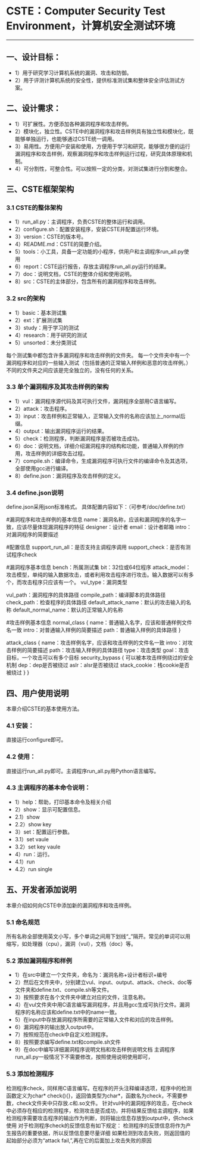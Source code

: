 # CSTE：Computer Security Test Environment，计算机安全测试环境

---

## 一、设计目标：
+ 1）用于研究学习计算机系统的漏洞、攻击和防御。
+ 2）用于评测计算机系统的安全性，提供标准测试集和整体安全评估测试方案。


## 二、设计需求：
+ 1）可扩展性。方便添加各种漏洞程序和攻击样例。
+ 2）模块化，独立性。CSTE中的漏洞程序和攻击样例具有独立性和模块化，既能够单独运行，也能够通过CSTE统一调用。
+ 3）易用性。方便用户安装和使用，方便用于学习和研究，能够很方便的运行漏洞程序和攻击样例，观察漏洞程序和攻击样例运行过程，研究具体原理和机制。
+ 4）可分割性，可整合性。可以按照一定的分类，对测试集进行分割和整合。


## 三、CSTE框架架构
### 3.1 CSTE的整体架构
+ 1）run_all.py：主调程序，负责CSTE的整体运行和调用。
+ 2）configure.sh：配置安装程序，安装CSTE并配置运行环境。
+ 3）version：CSTE的版本号。
+ 4）README.md：CSTE的简要介绍。
+ 5）tools：小工具，具备一定功能的小程序，供用户和主调程序run_all.py使用
+ 6）report：CSTE运行报告，存放主调程序run_all.py运行的结果。
+ 7）doc：说明文档，CSTE的整体介绍和使用说明。
+ 8）src：CSTE的主体部分，包含所有的漏洞程序和攻击样例。

### 3.2 src的架构
+ 1）basic：基本测试集
+ 2）ext：扩展测试集
+ 3）study：用于学习的测试
+ 4）research：用于研究的测试
+ 5）unsorted：未分类测试

每个测试集中都包含许多漏洞程序和攻击样例的文件夹。
每一个文件夹中有一个漏洞程序和对应的一些输入测试（包括普通的正常输入样例和恶意的攻击样例。）
不同的文件夹之间应该是完全独立的，没有任何的关系。

### 3.3 单个漏洞程序及其攻击样例的架构
+ 1）vul：漏洞程序源代码及其可执行文件，漏洞程序全部用C语言编写。
+ 2）attack：攻击程序。
+ 3）input：攻击样例和正常输入，正常输入文件的名称应该加上_normal后缀。
+ 4）output：输出漏洞程序运行的结果。
+ 5）check：检测程序，判断漏洞程序是否被攻击成功。
+ 6）doc：说明文档，详细介绍漏洞程序的结构和功能，普通输入样例的作用，攻击样例的详细攻击过程。
+ 7）compile.sh：编译命令，生成漏洞程序可执行文件的编译命令及其选项，全部使用gcc进行编译。
+ 8）define.json：漏洞程序及攻击样例的定义。

### 3.4 define.json说明
define.json采用json标准格式。
具体配置内容如下：（可参考/doc/define.txt）

#漏洞程序和攻击样例的基本信息
name：漏洞名称，应该和漏洞程序的名字一致，应该尽量体现漏洞程序的特征
designer：设计者
email：设计者邮箱
intro：对漏洞程序的简要描述

#配置信息
support_run_all：是否支持主调程序调用
support_check：是否有测试程序check

#漏洞程序基本信息
bench：所属测试集
bit：32位或64位程序
attack_model：攻击模型，单纯的输入数据攻击，或者利用攻击程序进行攻击。输入数据可以有多个，而攻击程序只应该有一个。
vul_type：漏洞类型

vul_path：漏洞程序的具体路径
compile_path：编译脚本的具体路径
check_path：检查程序的具体路径
default_attack_name：默认的攻击输入的名称
default_normal_name：默认的正常输入的名称

#攻击样例基本信息
normal_class {
name：普通输入名字，应该和普通样例文件名一致
intro：对普通输入样例的简要描述
path：普通输入样例的具体路径
}

attack_class {
name：攻击样例名字，应该和攻击样例的文件名一致
intro：对攻击样例的简要描述
path：攻击输入样例的具体路径
type：攻击类型
goal：攻击目标，一个攻击可以有多个目标
security_bypass { 可以被本攻击样例绕过的安全机制
dep：dep是否被绕过
aslr：alsr是否被绕过
stack_cookie：栈cookie是否被绕过
}
}


## 四、用户使用说明
本章介绍CSTE的基本使用方法。
### 4.1 安装：
直接运行configure即可。

### 4.2 使用：
直接运行run_all.py即可。主调程序run_all.py用Python语言编写。

### 4.3 主调程序的基本命令说明：
+ 1）help：帮助，打印基本命令及相关介绍
+ 2）show：显示可配置信息。
+ 2.1）show
+ 2.2）show key
+ 3）set：配置运行参数。
+ 3.1）set vaule
+ 3.2）set key vaule
+ 4）run：运行。
+ 4.1）run
+ 4.2）run single

## 五、开发者添加说明
本章介绍如何向CSTE中添加新的漏洞程序和攻击样例。
### 5.1 命名规范
所有名称全部使用英文小写，多个单词之间用下划线“_”隔开。常见的单词可以用缩写，如处理器（cpu），漏洞（vul），文档（doc）等。

### 5.2 添加漏洞程序和样例
+ 1）在src中建立一个文件夹，命名为：漏洞名称+设计者标识+编号
+ 2）然后在文件夹中，分别建立vul、input、output、attack、check、doc等文件夹和define.txt、compile.sh等文件。
+ 3）按照要求在各个文件夹中建立对应的文件，注意名称。
+ 4）在vul文件夹中用C语言编写漏洞程序，并且用gcc生成可执行文件。漏洞程序的名称应该和define.txt中的name一致。
+ 5）在input中存放漏洞程序所需要的正常输入文件和对应的攻击样例。
+ 6）漏洞程序的输出放入output中。
+ 7）按照规范在check中自定义检测程序。
+ 8）按照要求编写define.txt和compile.sh文件
+ 9）在doc中编写详细漏洞程序说明文档和攻击样例说明文档
主调程序run_all.py一般情况下不需要修改，按照使用说明使用即可，


### 5.3 添加检测程序
检测程序check，同样用C语言编写。在程序的开头注释编译选项，程序中的检测函数定义为char* check(){}，返回值类型为char*，函数名为check，不需要参数，check文件夹中只存放.c和.so文件。
针对vul中的漏洞程序的攻击，在check中必须存在相应的检测程序，检测攻击是否成功，并将结果反馈给主调程序，如果检测程序需要攻击程序的输出作为判断，则将输出信息存放到output中，供check使用
对于检测程序check的反馈信息有如下规定：
检测程序的反馈信息将作为产生报告的重要依据，所以反馈信息要尽量详细
如果检测到攻击失败，则返回值的起始部分必须为“attack fail,”,再在它的后面加上攻击失败的原因


